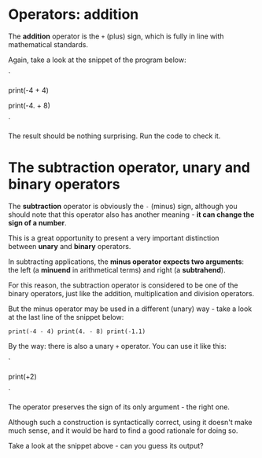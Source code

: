 Operators: addition
===================

The **addition** operator is the `+` (plus) sign, which is fully in line with mathematical standards.

Again, take a look at the snippet of the program below:

`

print(-4 + 4)

print(-4. + 8)

`

The result should be nothing surprising. Run the code to check it.

The subtraction operator, unary and binary operators
====================================================

The **subtraction** operator is obviously the `-` (minus) sign, although you should note that this operator also has another meaning - **it can change the sign of a number**.

This is a great opportunity to present a very important distinction between **unary** and **binary** operators.

In subtracting applications, the **minus operator expects two arguments**: the left (a **minuend** in arithmetical terms) and right (a **subtrahend**).

For this reason, the subtraction operator is considered to be one of the binary operators, just like the addition, multiplication and division operators.

But the minus operator may be used in a different (unary) way - take a look at the last line of the snippet below:

`print(-4 - 4) print(4. - 8) print(-1.1)`

By the way: there is also a unary `+` operator. You can use it like this:

`

print(+2)

`

The operator preserves the sign of its only argument - the right one.

Although such a construction is syntactically correct, using it doesn't make much sense, and it would be hard to find a good rationale for doing so.

Take a look at the snippet above - can you guess its output?